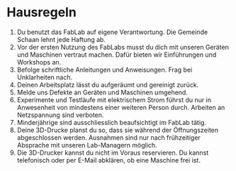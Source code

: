 # Hausregeln

1. Du benutzt das FabLab auf eigene Verantwortung. Die Gemeinde Schaan lehnt jede Haftung ab.
2. Vor der ersten Nutzung des FabLabs musst du dich mit unseren Geräten und Maschinen vertraut machen. Dafür bieten wir Einführungen und Workshops an.
3. Befolge schriftliche Anleitungen und Anweisungen. Frag bei Unklarheiten nach.
4. Deinen Arbeitsplatz lässt du aufgeräumt und gereinigt zurück.
5. Melde uns Defekte an Geräten und Maschinen umgehend.
6. Experimente und Testläufe mit elektrischem Strom führst du nur in Anwesenheit von mindestens einer weiteren Person durch. Arbeiten an Netzspannung sind verboten.
7. Minderjährige sind ausschliesslich beaufsichtigt im FabLab tätig.
8. Deine 3D-Drucke planst du so, dass sie während der Öffnungszeiten abgeschlossen werden. Ausnahmen sind nur nach frühzeitiger Absprache mit unseren Lab-Managern möglich.
9. Die 3D-Drucker kannst du nicht im Voraus reservieren. Du kannst telefonisch oder per E-Mail abklären, ob eine Maschine frei ist.
